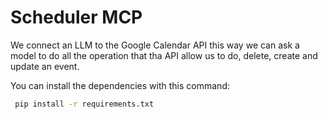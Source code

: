 # Scheduler MCP
We connect an LLM to the Google Calendar API this way we can ask a model to do all the operation that tha API allow us to do, delete, create and update an event.

You can install the dependencies with this command:
```bash
 pip install -r requirements.txt
```

